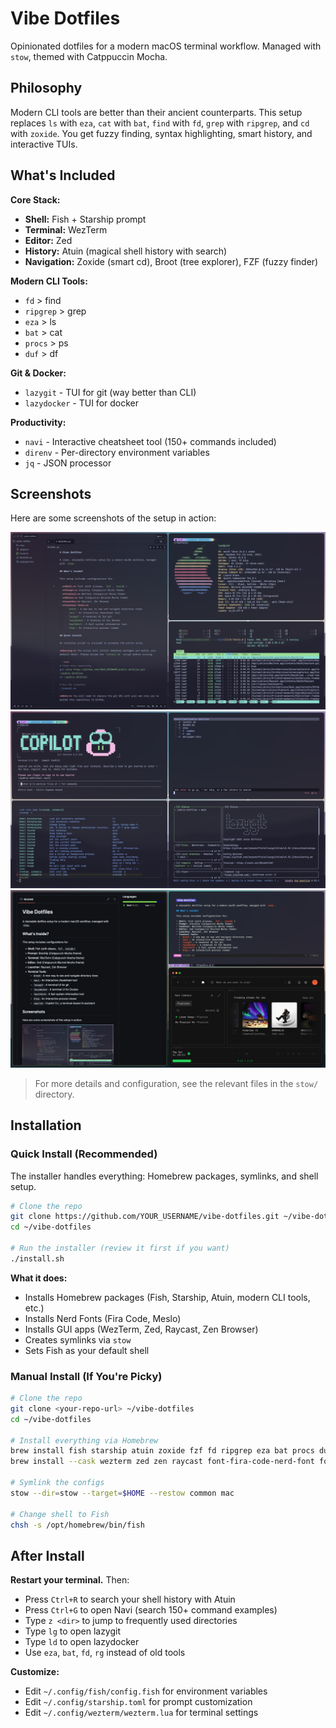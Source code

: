 # Vibe Dotfiles

Opinionated dotfiles for a modern macOS terminal workflow. Managed with `stow`, themed with Catppuccin Mocha.

## Philosophy

Modern CLI tools are better than their ancient counterparts. This setup replaces `ls` with `eza`, `cat` with `bat`, `find` with `fd`, `grep` with `ripgrep`, and `cd` with `zoxide`. You get fuzzy finding, syntax highlighting, smart history, and interactive TUIs.

## What's Included

**Core Stack:**
- **Shell:** Fish + Starship prompt
- **Terminal:** WezTerm
- **Editor:** Zed
- **History:** Atuin (magical shell history with search)
- **Navigation:** Zoxide (smart cd), Broot (tree explorer), FZF (fuzzy finder)

**Modern CLI Tools:**
- `fd` > find
- `ripgrep` > grep
- `eza` > ls
- `bat` > cat
- `procs` > ps
- `duf` > df

**Git & Docker:**
- `lazygit` - TUI for git (way better than CLI)
- `lazydocker` - TUI for docker

**Productivity:**
- `navi` - Interactive cheatsheet tool (150+ commands included)
- `direnv` - Per-directory environment variables
- `jq` - JSON processor

## Screenshots

Here are some screenshots of the setup in action:

![Screenshot 1](./screenshot_01.png)
![Screenshot 2](./screenshot_02.png)
![Screenshot 3](./screenshot_03.png)

> For more details and configuration, see the relevant files in the `stow/` directory.

## Installation

### Quick Install (Recommended)

The installer handles everything: Homebrew packages, symlinks, and shell setup.

```bash
# Clone the repo
git clone https://github.com/YOUR_USERNAME/vibe-dotfiles.git ~/vibe-dotfiles
cd ~/vibe-dotfiles

# Run the installer (review it first if you want)
./install.sh
```

**What it does:**
- Installs Homebrew packages (Fish, Starship, Atuin, modern CLI tools, etc.)
- Installs Nerd Fonts (Fira Code, Meslo)
- Installs GUI apps (WezTerm, Zed, Raycast, Zen Browser)
- Creates symlinks via `stow`
- Sets Fish as your default shell

### Manual Install (If You're Picky)

```bash
# Clone the repo
git clone <your-repo-url> ~/vibe-dotfiles
cd ~/vibe-dotfiles

# Install everything via Homebrew
brew install fish starship atuin zoxide fzf fd ripgrep eza bat procs duf broot navi lazygit lazydocker fastfetch htop direnv jq
brew install --cask wezterm zed zen raycast font-fira-code-nerd-font font-meslo-lg-nerd-font

# Symlink the configs
stow --dir=stow --target=$HOME --restow common mac

# Change shell to Fish
chsh -s /opt/homebrew/bin/fish
```

## After Install

**Restart your terminal.** Then:

- Press `Ctrl+R` to search your shell history with Atuin
- Press `Ctrl+G` to open Navi (search 150+ command examples)
- Type `z <dir>` to jump to frequently used directories
- Type `lg` to open lazygit
- Type `ld` to open lazydocker
- Use `eza`, `bat`, `fd`, `rg` instead of old tools

**Customize:**
- Edit `~/.config/fish/config.fish` for environment variables
- Edit `~/.config/starship.toml` for prompt customization
- Edit `~/.config/wezterm/wezterm.lua` for terminal settings

